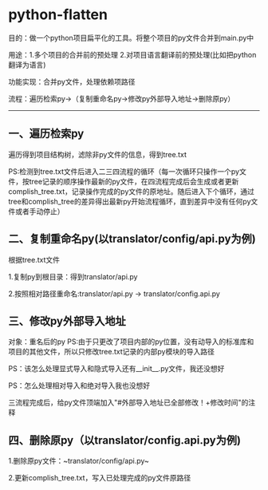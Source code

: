 # python-flatten
目的：做一个python项目扁平化的工具。将整个项目的py文件合并到main.py中

用途：1.多个项目的合并前的预处理 2.对项目语言翻译前的预处理(比如把python翻译为语言)

功能实现：合并py文件，处理依赖项路径

流程：遍历检索py→（复制重命名py→修改py外部导入地址→删除原py）

----------------------------------------------
## 一、遍历检索py
遍历得到项目结构树，滤除非py文件的信息，得到tree.txt

PS:检测到tree.txt文件后进入二三四流程的循环（每一次循环只操作一个py文件，按tree记录的顺序操作最新的py文件，在四流程完成后会生成或者更新complish_tree.txt，记录操作完成的py文件的原地址。随后进入下个循环，通过tree和complish_tree的差异得出最新py开始流程循环，直到差异中没有任何py文件或者手动停止）
## 二、复制重命名py(以translator/config/api.py为例)
根据tree.txt文件

1.复制py到根目录：得到translator/api.py

2.按照相对路径重命名:translator/api.py → translator/config.api.py

## 三、修改py外部导入地址
对象：重名后的py
PS:由于只更改了项目内部的py位置，没有动导入的标准库和项目的其他文件，所以只修改tree.txt记录的内部py模块的导入路径

PS：该怎么处理显式导入和隐式导入还有__init__.py文件，我还没想好

PS：怎么处理相对导入和绝对导入我也没想好

三流程完成后，给py文件顶端加入"#外部导入地址已全部修改！+修改时间"的注释
## 四、删除原py（以translator/config.api.py为例)
1.删除原py文件：~translator/config/api.py~

2.更新complish_tree.txt，写入已处理完成的py文件原路径
